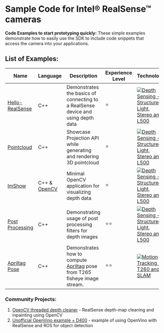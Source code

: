 
# Sample Code for Intel® RealSense™ cameras
**Code Examples to start prototyping quickly:** These simple examples demonstrate how to easily use the SDK to include code snippets that access the camera into your applications.  

## List of Examples:

|Name | Language | Description | Experience Level | Technology |
|---|---|---|---|---|
|[Hello-RealSense](./hello-realsense)| C++ | Demonstrates the basics of connecting to a RealSense device and using depth data | :star: | [![Depth Sensing - Structured Light, Stereo and L500](https://img.shields.io/badge/-Depth-5bc3ff.svg)](./depth.md) |
|[Pointcloud](./pointcloud)| C++ | Showcase Projection API while generating and rendering 3D pointcloud | :star: | [![Depth Sensing - Structured Light, Stereo and L500](https://img.shields.io/badge/-Depth-5bc3ff.svg)](./depth.md) |
|[ImShow](../wrappers/opencv/imshow) | C++ & [OpenCV](https://github.com/IntelRealSense/librealsense/tree/master/wrappers/opencv#getting-started) | Minimal OpenCV application for visualizing depth data | :star: | [![Depth Sensing - Structured Light, Stereo and L500](https://img.shields.io/badge/-Depth-5bc3ff.svg)](./depth.md)|
|[Post Processing](./post-processing)| C++ | Demonstrating usage of post processing filters for depth images | :star::star: | [![Depth Sensing - Structured Light, Stereo and L500](https://img.shields.io/badge/-Depth-5bc3ff.svg)](./depth.md) |
|[Apriltag Pose](./pose-apriltag)|C++|Demonstrates how to compute [Apriltag](https://github.com/AprilRobotics/apriltag/tree/3.1.1) pose from T265 fisheye image stream. | :star::star: |[![Motion Tracking - T260 and SLAM](https://img.shields.io/badge/-Tracking-0e2356.svg)](../doc/t265.md#examples-and-tools)|

### Community Projects:
1. [OpenCV threaded depth cleaner](https://github.com/juniorxsound/ThreadedDepthCleaner) - RealSense depth-map cleaning and inpainting using OpenCV
2. [Unofficial OpenVino example + D400](https://github.com/gbr1/ros_openvino) - example of using OpenVino with RealSense and ROS for object detection

